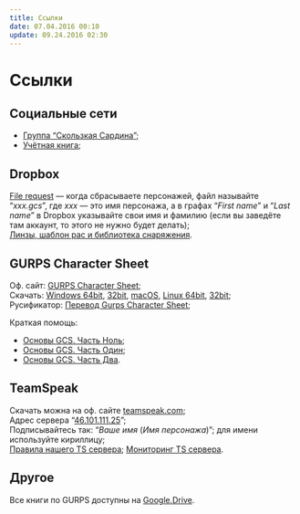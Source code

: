 ```yaml
---
title: Ссылки
date: 07.04.2016 00:10
update: 09.24.2016 02:30
---
```


# Ссылки

## Социальные сети

- [Группа “Скользкая Сардина”](https://vk.com/slipperysardine);  
- [Учётная книга](https://vk.com/topic-98916594_32099212);

## Dropbox

[File request](https://www.dropbox.com/request/3Bm5DMfKUcgGL8wR8gyV) — когда сбрасываете персонажей, файл называйте “*xxx.gcs*”, где *ххх* — это имя персонажа, а в графах “*First name*” и “*Last name*” в Dropbox указывайте свои имя и фамилию (если вы заведёте там аккаунт, то этого не нужно будет делать);  
[Линзы, шаблон рас и библиотека снаряжения](https://www.dropbox.com/sh/hp3t087pbp6pzsr/AAC50lJku14QxiQ_fEVOZ7H-a?dl=0). 

## GURPS Character Sheet

Оф. сайт: [GURPS Character Sheet](http://gurpscharactersheet.com);  
Скачать: [Windows 64bit](/files/gcs-windows-64.zip), [32bit](/files/gcs-windows-32.zip), [macOS](/files/gcs-mac.zip), [Linux 64bit](/files/gcs-linux-64.zip), [32bit](/files/gcs-linux-32.zip);     
Русификатор: [Перевод Gurps Character Sheet](https://vk.com/topic-3656533_30663617); 

Краткая помощь:

  - [Основы GCS. Часть Ноль](/gcs/gcs-0/);
  - [Основы GCS. Часть Один](/gcs/gcs-1/);
  - [Основы GCS. Часть Два](/gcs/gcs-2/).
  
## TeamSpeak

Скачать можна на оф. сайте [teamspeak.com](http://teamspeak.com/downloads);  
Адрес сервера “[46.101.111.25](http://ts3server://sardinka.org?port=9987)”;  
Подписывайтесь так: “*Ваше имя* (*Имя персонажа*)”; для имени используйте кириллицу;  
[Правила нашего TS сервера](/ooc/ts-rules/);
[Мониторинг TS сервера](/ooc/ts/). 

## Другое

Все книги по GURPS доступны на [Google.Drive](https://drive.google.com/open?id=0B34JLyvIKHCiQmdadzQ3ZzdneEE).

